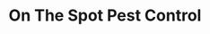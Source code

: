 ---
title: "On The Spot Pest Control"
url: /metuchen/on-the-spot-pest-control/
shop: pest control
---